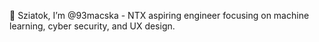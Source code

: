 👋 Sziatok, I’m @93macska - NTX aspiring engineer focusing on machine learning, cyber security, and UX design.
